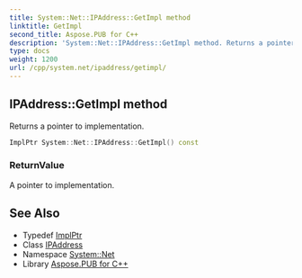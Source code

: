 ```yaml
---
title: System::Net::IPAddress::GetImpl method
linktitle: GetImpl
second_title: Aspose.PUB for C++
description: 'System::Net::IPAddress::GetImpl method. Returns a pointer to implementation in C++.'
type: docs
weight: 1200
url: /cpp/system.net/ipaddress/getimpl/
---
```

## IPAddress::GetImpl method


Returns a pointer to implementation.

```cpp
ImplPtr System::Net::IPAddress::GetImpl() const
```


### ReturnValue

A pointer to implementation.

## See Also

* Typedef [ImplPtr](../implptr/)
* Class [IPAddress](../)
* Namespace [System::Net](../../)
* Library [Aspose.PUB for C++](../../../)
